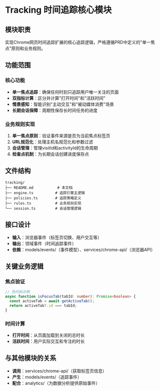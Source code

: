 # Tracking 时间追踪核心模块

## 模块职责
实现Chrome网页时间追踪扩展的核心追踪逻辑，严格遵循PRD中定义的"单一焦点"原则和业务规则。

## 功能范围

### 核心功能
- **单一焦点追踪**：确保任何时刻只追踪用户唯一关注的页面
- **双指标计算**：区分并计算"打开时间"和"活跃时间"
- **情景感知**：智能识别"主动交互"和"被动媒体消费"场景
- **长期会话保障**：周期性保存长时间任务的进度

### 业务规则实现
1. **单一焦点原则**：验证事件来源是否为当前焦点标签页
2. **URL规范化**：处理主机名规范化和参数过滤
3. **会话管理**：管理visitId和activityId的生命周期
4. **检查点机制**：为长期会话创建进度保存点

## 文件结构
```
tracking/
├── README.md           # 本文档
├── engine.ts          # 追踪引擎主逻辑
├── policies.ts        # 追踪策略定义
├── rules.ts           # 业务规则实现
└── session.ts         # 会话管理逻辑
```

## 接口设计
- **输入**：浏览器事件（标签页切换、用户交互等）
- **输出**：领域事件（时间追踪事件）
- **依赖**：models/events/（事件模型）、services/chrome-api/（浏览器API）

## 关键业务逻辑

### 焦点验证
```typescript
// 伪代码示例
async function isFocusTab(tabId: number): Promise<boolean> {
  const activeTab = await getActiveTab();
  return activeTab?.id === tabId;
}
```

### 时间计算
- **打开时间**：从页面加载到关闭的总时长
- **活跃时间**：用户实际交互和专注的时长

## 与其他模块的关系
- **调用**：services/chrome-api/（获取标签页信息）
- **产生**：models/events/（追踪事件）
- **配合**：analytics/（为数据分析提供原始事件）
